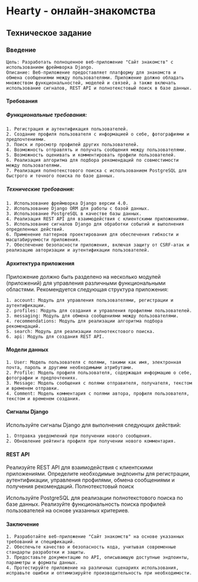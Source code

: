 # Hearty - онлайн-знакомства

## Техническое задание

### Введение

    Цель: Разработать полноценное веб-приложение "Сайт знакомств" с использованием фреймворка Django.
    Описание: Веб-приложение предоставляет платформу для знакомств и обмена сообщениями между пользователями. Приложение должно обладать множеством функциональностей, моделей и связей, а также включать использование сигналов, REST API и полнотекстовый поиск в базе данных.

#### Требования

##### Функциональные требования:

    1. Регистрация и аутентификация пользователей.
    2. Создание профиля пользователя с информацией о себе, фотографиями и предпочтениями.
    3. Поиск и просмотр профилей других пользователей.
    4. Возможность отправлять и получать сообщения между пользователями.
    5. Возможность оценивать и комментировать профили пользователей.
    6. Реализация алгоритма для подбора рекомендаций по совместимости между пользователями.
    7. Реализация полнотекстового поиска с использованием PostgreSQL для быстрого и точного поиска по базе данных.

##### Технические требования:

    1. Использование фреймворка Django версии 4.0.
    2. Использование Django ORM для работы с базой данных.
    3. Использование PostgreSQL в качестве базы данных.
    4. Реализация REST API для взаимодействия с клиентскими приложениями.
    5. Использование сигналов Django для обработки событий и выполнения определенных действий.
    6. Применение паттернов проектирования для обеспечения гибкости и масштабируемости приложения.
    7. Обеспечение безопасности приложения, включая защиту от CSRF-атак и реализацию авторизации и аутентификации пользователей.

#### Архитектура приложения

Приложение должно быть разделено на несколько модулей (приложений) для управления различными функциональными областями. Рекомендуется следующая структура приложения:

    1. account: Модуль для управления пользователями, регистрации и аутентификации.
    2. profiles: Модуль для создания и управления профилями пользователей.
    3. messaging: Модуль для обмена сообщениями между пользователями.
    4. recommendations: Модуль для реализации алгоритма подбора рекомендаций.
    5. search: Модуль для реализации полнотекстового поиска.
    6. api: Модуль для создания REST API.

#### Модели данных

    1. User: Модель пользователя с полями, такими как имя, электронная почта, пароль и другими необходимыми атрибутами.
    2. Profile: Модель профиля пользователя, содержащая информацию о себе, фотографии и предпочтениях.
    3. Message: Модель сообщения с полями отправителя, получателя, текстом и временем отправки.
    4. Comment: Модель комментария с полями автора, профиля пользователя, текстом и временем создания.

#### Сигналы Django

Используйте сигналы Django для выполнения следующих действий:

    1. Отправка уведомлений при получении нового сообщения.
    2. Обновление рейтинга профиля при получении нового комментария.

#### REST API

Реализуйте REST API для взаимодействия с клиентскими приложениями. Определите необходимые эндпоинты для регистрации, аутентификации, управления профилями, обмена сообщениями и получения рекомендаций.
Полнотекстовый поиск

Используйте PostgreSQL для реализации полнотекстового поиска по базе данных. Реализуйте функциональность поиска профилей пользователей на основе указанных критериев.

#### Заключение

    1. Разработайте веб-приложение "Сайт знакомств" на основе указанных требований и спецификаций.
    2. Обеспечьте качество и безопасность кода, учитывая современные стандарты разработки и защиты.
    3. Предоставьте документацию по API, описывающую доступные эндпоинты, параметры и форматы данных.
    4. Протестируйте приложение на различных сценариях использования, исправьте ошибки и оптимизируйте производительность при необходимости.